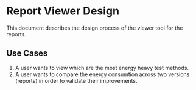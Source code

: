 # Report Viewer Design

This document describes the design process of the viewer tool for the reports.

## Use Cases

1. A user wants to view which are the most energy heavy test methods.
2. A user wants to compare the energy consumtion across two versions (reports) in order to validate their improvements.
